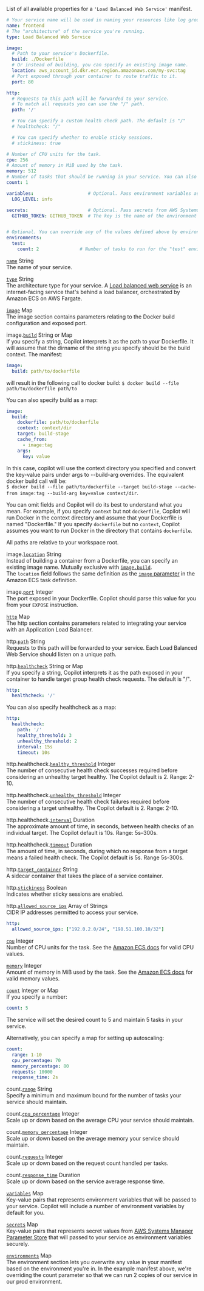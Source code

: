List of all available properties for a `'Load Balanced Web Service'` manifest.
```yaml
# Your service name will be used in naming your resources like log groups, ECS services, etc.
name: frontend
# The "architecture" of the service you're running.
type: Load Balanced Web Service

image:
  # Path to your service's Dockerfile.
  build: ./Dockerfile
  # Or instead of building, you can specify an existing image name.
  location: aws_account_id.dkr.ecr.region.amazonaws.com/my-svc:tag
  # Port exposed through your container to route traffic to it.
  port: 80

http:
  # Requests to this path will be forwarded to your service.
  # To match all requests you can use the "/" path.
  path: '/'

  # You can specify a custom health check path. The default is "/"
  # healthcheck: "/"

  # You can specify whether to enable sticky sessions.
  # stickiness: true

# Number of CPU units for the task.
cpu: 256
# Amount of memory in MiB used by the task.
memory: 512
# Number of tasks that should be running in your service. You can also specify a map for autoscaling.
count: 1

variables:                    # Optional. Pass environment variables as key value pairs.
  LOG_LEVEL: info

secrets:                      # Optional. Pass secrets from AWS Systems Manager (SSM) Parameter Store.
  GITHUB_TOKEN: GITHUB_TOKEN  # The key is the name of the environment variable, the value is the name of the SSM parameter.


# Optional. You can override any of the values defined above by environment.
environments:
  test:
    count: 2               # Number of tasks to run for the "test" environment.
```

<a id="name" href="#name" class="field">`name`</a> <span class="type">String</span>  
The name of your service.   

<div class="separator"></div>

<a id="type" href="#type" class="field">`type`</a> <span class="type">String</span>  
The architecture type for your service. A [Load balanced web service](../concepts/services.md#load-balanced-web-service) is an internet-facing service that's behind a load balancer, orchestrated by Amazon ECS on AWS Fargate.  

<div class="separator"></div>

<a id="image" href="#image" class="field">`image`</a> <span class="type">Map</span>  
The image section contains parameters relating to the Docker build configuration and exposed port.  

<span class="parent-field">image.</span><a id="image-build" href="#image-build" class="field">`build`</a> <span class="type">String or Map</span>  
If you specify a string, Copilot interprets it as the path to your Dockerfile. It will assume that the dirname of the string you specify should be the build context. The manifest:
```yaml
image:
  build: path/to/dockerfile
```
will result in the following call to docker build: `$ docker build --file path/to/dockerfile path/to`

You can also specify build as a map:
```yaml
image:
  build:
    dockerfile: path/to/dockerfile
    context: context/dir
    target: build-stage
    cache_from:
      - image:tag
    args:
      key: value
```
In this case, copilot will use the context directory you specified and convert the key-value pairs under args to --build-arg overrides. The equivalent docker build call will be:  
`$ docker build --file path/to/dockerfile --target build-stage --cache-from image:tag --build-arg key=value context/dir`.

You can omit fields and Copilot will do its best to understand what you mean. For example, if you specify `context` but not `dockerfile`, Copilot will run Docker in the context directory and assume that your Dockerfile is named "Dockerfile." If you specify `dockerfile` but no `context`, Copilot assumes you want to run Docker in the directory that contains `dockerfile`.

All paths are relative to your workspace root.

<span class="parent-field">image.</span><a id="image-location" href="#image-location" class="field">`location`</a> <span class="type">String</span>  
Instead of building a container from a Dockerfile, you can specify an existing image name. Mutually exclusive with [`image.build`](#image-build).    
The `location` field follows the same definition as the [`image` parameter](https://docs.aws.amazon.com/AmazonECS/latest/developerguide/task_definition_parameters.html#container_definition_image) in the Amazon ECS task definition.

<span class="parent-field">image.</span><a id="image-port" href="#image-port" class="field">`port`</a> <span class="type">Integer</span>  
The port exposed in your Dockerfile. Copilot should parse this value for you from your `EXPOSE` instruction.

<div class="separator"></div>

<a id="http" href="#http" class="field">`http`</a> <span class="type">Map</span>   
The http section contains parameters related to integrating your service with an Application Load Balancer.

<span class="parent-field">http.</span><a id="http-path" href="#http-path" class="field">`path`</a> <span class="type">String</span>  
Requests to this path will be forwarded to your service. Each Load Balanced Web Service should listen on a unique path.

<span class="parent-field">http.</span><a id="http-healthcheck" href="#http-healthcheck" class="field">`healthcheck`</a> <span class="type">String or Map</span>  
If you specify a string, Copilot interprets it as the path exposed in your container to handle target group health check requests. The default is "/".
```yaml
http:
  healthcheck: '/'
```
You can also specify healthcheck as a map:
```yaml
http:
  healthcheck:
    path: '/'
    healthy_threshold: 3
    unhealthy_threshold: 2
    interval: 15s
    timeout: 10s
```

<span class="parent-field">http.healthcheck.</span><a id="http-healthcheck-healthy-threshold" href="#http-healthcheck-healthy-threshold" class="field">`healthy_threshold`</a> <span class="type">Integer</span>  
The number of consecutive health check successes required before considering an unhealthy target healthy. The Copilot default is 2. Range: 2-10.

<span class="parent-field">http.healthcheck.</span><a id="http-healthcheck-unhealthy-threshold" href="#http-healthcheck-unhealthy-threshold" class="field">`unhealthy_threshold`</a> <span class="type">Integer</span>  
The number of consecutive health check failures required before considering a target unhealthy. The Copilot default is 2. Range: 2-10.

<span class="parent-field">http.healthcheck.</span><a id="http-healthcheck-interval" href="#http-healthcheck-interval" class="field">`interval`</a> <span class="type">Duration</span>  
The approximate amount of time, in seconds, between health checks of an individual target. The Copilot default is 10s. Range: 5s–300s.

<span class="parent-field">http.healthcheck.</span><a id="http-healthcheck-timeout" href="#http-healthcheck-timeout" class="field">`timeout`</a> <span class="type">Duration</span>  
The amount of time, in seconds, during which no response from a target means a failed health check. The Copilot default is 5s. Range 5s-300s.

<span class="parent-field">http.</span><a id="http-target-container" href="#http-target-container" class="field">`target_container`</a> <span class="type">String</span>  
A sidecar container that takes the place of a service container.

<span class="parent-field">http.</span><a id="http-stickiness" href="#http-stickiness" class="field">`stickiness`</a> <span class="type">Boolean</span>  
Indicates whether sticky sessions are enabled.

<span class="parent-field">http.</span><a id="http-allowed-source-ips" href="#http-allowed-source-ips" class="field">`allowed_source_ips`</a> <span class="type">Array of Strings</span>  
CIDR IP addresses permitted to access your service.
```yaml
http:
  allowed_source_ips: ["192.0.2.0/24", "198.51.100.10/32"]
```

<div class="separator"></div>

<a id="cpu" href="#cpu" class="field">`cpu`</a> <span class="type">Integer</span>  
Number of CPU units for the task. See the [Amazon ECS docs](https://docs.aws.amazon.com/AmazonECS/latest/developerguide/task-cpu-memory-error.html) for valid CPU values.

<div class="separator"></div>

<a id="memory" href="#memory" class="field">`memory`</a> <span class="type">Integer</span>  
Amount of memory in MiB used by the task. See the [Amazon ECS docs](https://docs.aws.amazon.com/AmazonECS/latest/developerguide/task-cpu-memory-error.html) for valid memory values.

<div class="separator"></div>

<a id="count" href="#count" class="field">`count`</a> <span class="type">Integer or Map</span>  
If you specify a number:
```yaml
count: 5
```
The service will set the desired count to 5 and maintain 5 tasks in your service.

Alternatively, you can specify a map for setting up autoscaling:
```yaml
count:
  range: 1-10
  cpu_percentage: 70
  memory_percentage: 80
  requests: 10000
  response_time: 2s
```


<span class="parent-field">count.</span><a id="count-range" href="#count-range" class="field">`range`</a> <span class="type">String</span>  
Specify a minimum and maximum bound for the number of tasks your service should maintain.  

<span class="parent-field">count.</span><a id="count-cpu-percentage" href="#count-cpu-percentage" class="field">`cpu_percentage`</a> <span class="type">Integer</span>  
Scale up or down based on the average CPU your service should maintain.  

<span class="parent-field">count.</span><a id="count-memory-percentage" href="#count-memory-percentage" class="field">`memory_percentage`</a> <span class="type">Integer</span>  
Scale up or down based on the average memory your service should maintain.  

<span class="parent-field">count.</span><a id="requests" href="#count-requests" class="field">`requests`</a> <span class="type">Integer</span>  
Scale up or down based on the request count handled per tasks.

<span class="parent-field">count.</span><a id="response-time" href="#count-response-time" class="field">`response_time`</a> <span class="type">Duration</span>  
Scale up or down based on the service average response time.

<div class="separator"></div>

<a id="variables" href="#variables" class="field">`variables`</a> <span class="type">Map</span>   
Key-value pairs that represents environment variables that will be passed to your service. Copilot will include a number of environment variables by default for you.

<div class="separator"></div>

<a id="secrets" href="#secrets" class="field">`secrets`</a> <span class="type">Map</span>   
Key-value pairs that represents secret values from [AWS Systems Manager Parameter Store](https://docs.aws.amazon.com/systems-manager/latest/userguide/systems-manager-parameter-store.html) that will passed to your service as environment variables securely.

<div class="separator"></div>

<a id="environments" href="#environments" class="field">`environments`</a> <span class="type">Map</span>  
The environment section lets you overwrite any value in your manifest based on the environment you're in. In the example manifest above, we're overriding the count parameter so that we can run 2 copies of our service in our prod environment.
